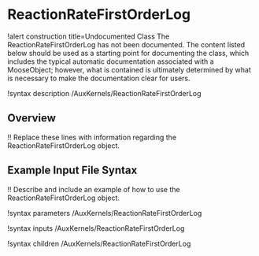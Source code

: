 # ReactionRateFirstOrderLog

!alert construction title=Undocumented Class
The ReactionRateFirstOrderLog has not been documented. The content listed below should be used as a starting point for
documenting the class, which includes the typical automatic documentation associated with a
MooseObject; however, what is contained is ultimately determined by what is necessary to make the
documentation clear for users.

!syntax description /AuxKernels/ReactionRateFirstOrderLog

## Overview

!! Replace these lines with information regarding the ReactionRateFirstOrderLog object.

## Example Input File Syntax

!! Describe and include an example of how to use the ReactionRateFirstOrderLog object.

!syntax parameters /AuxKernels/ReactionRateFirstOrderLog

!syntax inputs /AuxKernels/ReactionRateFirstOrderLog

!syntax children /AuxKernels/ReactionRateFirstOrderLog
